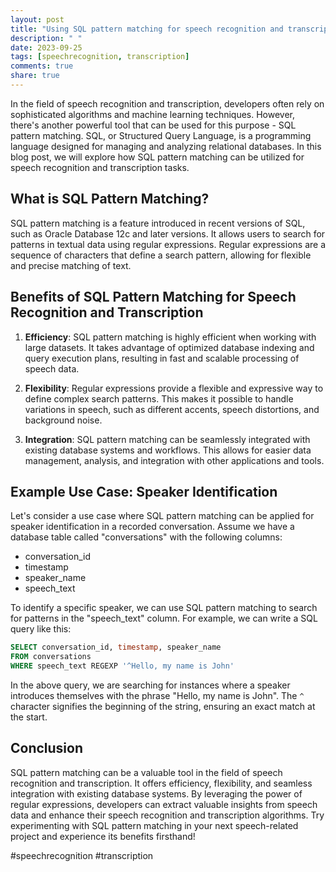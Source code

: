 ```yaml
---
layout: post
title: "Using SQL pattern matching for speech recognition and transcription"
description: " "
date: 2023-09-25
tags: [speechrecognition, transcription]
comments: true
share: true
---
```


In the field of speech recognition and transcription, developers often rely on sophisticated algorithms and machine learning techniques. However, there's another powerful tool that can be used for this purpose - SQL pattern matching. SQL, or Structured Query Language, is a programming language designed for managing and analyzing relational databases. In this blog post, we will explore how SQL pattern matching can be utilized for speech recognition and transcription tasks.

## What is SQL Pattern Matching?

SQL pattern matching is a feature introduced in recent versions of SQL, such as Oracle Database 12c and later versions. It allows users to search for patterns in textual data using regular expressions. Regular expressions are a sequence of characters that define a search pattern, allowing for flexible and precise matching of text.

## Benefits of SQL Pattern Matching for Speech Recognition and Transcription

1. **Efficiency**: SQL pattern matching is highly efficient when working with large datasets. It takes advantage of optimized database indexing and query execution plans, resulting in fast and scalable processing of speech data.

2. **Flexibility**: Regular expressions provide a flexible and expressive way to define complex search patterns. This makes it possible to handle variations in speech, such as different accents, speech distortions, and background noise.

3. **Integration**: SQL pattern matching can be seamlessly integrated with existing database systems and workflows. This allows for easier data management, analysis, and integration with other applications and tools.

## Example Use Case: Speaker Identification

Let's consider a use case where SQL pattern matching can be applied for speaker identification in a recorded conversation. Assume we have a database table called "conversations" with the following columns:

- conversation_id
- timestamp
- speaker_name
- speech_text

To identify a specific speaker, we can use SQL pattern matching to search for patterns in the "speech_text" column. For example, we can write a SQL query like this:

```sql
SELECT conversation_id, timestamp, speaker_name
FROM conversations
WHERE speech_text REGEXP '^Hello, my name is John'
```

In the above query, we are searching for instances where a speaker introduces themselves with the phrase "Hello, my name is John". The `^` character signifies the beginning of the string, ensuring an exact match at the start.

## Conclusion

SQL pattern matching can be a valuable tool in the field of speech recognition and transcription. It offers efficiency, flexibility, and seamless integration with existing database systems. By leveraging the power of regular expressions, developers can extract valuable insights from speech data and enhance their speech recognition and transcription algorithms. Try experimenting with SQL pattern matching in your next speech-related project and experience its benefits firsthand!

#speechrecognition #transcription